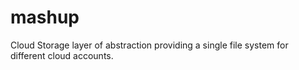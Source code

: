 # mashup
Cloud Storage layer of abstraction providing a single file system for different cloud accounts.
